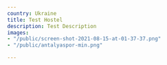 ```yaml
---
country: Ukraine
title: Test Hostel
description: Test Description
images:
- "/public/screen-shot-2021-08-15-at-01-37-37.png"
- "/public/antalyaspor-min.png"

---
```


